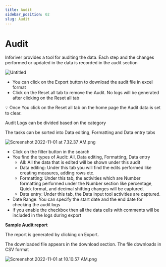 ```yaml
---
title: Audit
sidebar_position: 02
slug: Audit
---
```

# Audit

Inforiver provides a tool for auditing the data. Each step and the changes performed or updated in the data is recorded in the audit section

![Untitled](/img/Othertopic/AuditLogs/Fig1.Audittool.png)

- You can click on the Export button to download the audit file in excel format
- Click on the Reset all tab to remove the Audit. No logs will be generated after clicking on the Reset all tab

<aside>
💡 Once You click on the Reset all tab on the home page the Audit data is set to clear.

</aside>

Audit Logs can be divided based on the category 

The tasks can be sorted into Data editing, Formatting and Data entry tabs

![Screenshot 2022-11-01 at 7.32.37 AM.png](/img/Othertopic/AuditLogs/Fig2.Auditlogpanel.png)

- Click on the filter button in the search
- You find the types of Audit: All, Data editing, Formatting, Data entry
    - All: All the data that is edited will be shown under this audit
    - Data editing: Under this tab you will find the edits performed like creating measures, adding rows etc.
    - Formatting: Under this tab, the activities which are Number formatting performed under the Number section like percentage, Quick format, and decimal shifting changes will be captured.
    - Data entry: Under this tab, the Data input tool activities are captured.
- Date Range: You can specify the start date and the end date for checking the audit logs
- If you enable the checkbox then all the data cells with comments will be included in the logs during export

**Sample Audit report**

The report is generated by clicking on Export. 

The downloaded file appears in the download section. The file downloads in CSV format

![Screenshot 2022-11-01 at 10.10.57 AM.png](/img/Othertopic/AuditLogs/Fig3.CSVsamplesheet.png)